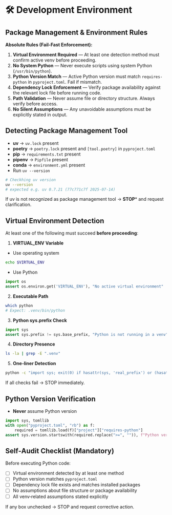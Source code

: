 # 🛠️ Development Environment

## Package Management & Environment Rules
**Absolute Rules (Fail‑Fast Enforcement):**
1. **Virtual Environment Required** — At least one detection method must confirm active venv before proceeding.
2. **No System Python** — Never execute scripts using system Python (`/usr/bin/python`).
3. **Python Version Match** — Active Python version must match `requires-python` in `pyproject.toml`. Fail if mismatch.
4. **Dependency Lock Enforcement** — Verify package availability against the relevant lock file before running code.
5. **Path Validation** — Never assume file or directory structure. Always verify before access.
6. **No Silent Assumptions** — Any unavoidable assumptions must be explicitly stated in output.



## Detecting Package Management Tool
- **uv** → `uv.lock` present
- **poetry** → `poetry.lock` present and `[tool.poetry]` in `pyproject.toml`
- **pip** → `requirements.txt` present
- **pipenv** → `Pipfile` present
- **conda** → `environment.yml` present
- Run `uv --version`
```bash
# Checkhing uv version
uv --version
# expected e.g. uv 0.7.21 (77c771c7f 2025-07-14)
```
If uv is not recognized as package management tool → **STOP*** and request clarification.

## Virtual Environment Detection
At least one of the following must succeed **before proceeding**:

1. **VIRTUAL_ENV Variable**
- Use operating system
```bash
echo $VIRTUAL_ENV
```
- Use Python
```python
import os
assert os.environ.get('VIRTUAL_ENV'), "No active virtual environment"
```

2. **Executable Path**
```bash
which python
# Expect: .venv/bin/python
```

3. **Python sys.prefix Check**
```python
import sys
assert sys.prefix != sys.base_prefix, "Python is not running in a venv"
```

4. **Directory Presence**
```bash
ls -la | grep -E ".venv"
```

5. **One‑liner Detection**
```bash
python -c "import sys; exit(0) if hasattr(sys, 'real_prefix') or (hasattr(sys, 'base_prefix') and sys.base_prefix != sys.prefix) else exit(1)"
```

If all checks fail → STOP immediately.

## Python Version Verification
- **Never** assume Python version
```python
import sys, tomllib
with open("pyproject.toml", "rb") as f:
    required = tomllib.load(f)["project"]["requires-python"]
assert sys.version.startswith(required.replace(">=", "")), f"Python version mismatch: required {required}, running {sys.version}"
```

## Self‑Audit Checklist (Mandatory)
Before executing Python code:
- [ ] Virtual environment detected by at least one method
- [ ] Python version matches `pyproject.toml`
- [ ] Dependency lock file exists and matches installed packages
- [ ] No assumptions about file structure or package availability
- [ ] All venv‑related assumptions stated explicitly

If any box unchecked → STOP and request corrective action.
